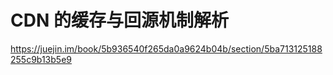 # CDN 的缓存与回源机制解析

https://juejin.im/book/5b936540f265da0a9624b04b/section/5ba713125188255c9b13b5e9




